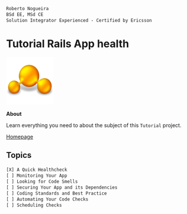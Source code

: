 ```
Roberto Nogueira  
BSd EE, MSd CE
Solution Integrator Experienced - Certified by Ericsson
```
# Tutorial Rails App health

![tutorial image](images/tutorial.png)

**About**

Learn everything you need to about the subject of this `Tutorial` project.

[Homepage](https://tutorial.com)

## Topics
```
[X] A Quick Healthcheck
[ ] Monitoring Your App
[ ] Looking for Code Smells
[ ] Securing Your App and its Dependencies
[ ] Coding Standards and Best Practice
[ ] Automating Your Code Checks
[ ] Scheduling Checks
```
